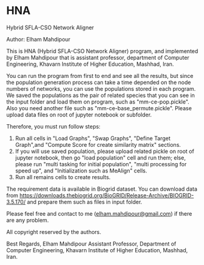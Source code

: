 # HNA
Hybrid SFLA-CSO Network Aligner

Author: Elham Mahdipour

This is HNA (Hybrid SFLA-CSO Network Aligner) program, and implemented by Elham Mahdipour that is assistant professor, department of Computer Engineering, Khavarn Institute of Higher Education, Mashhad, Iran. 

You can run the program from first to end and see all the results, but since the population generation process can take a time depended on the node numbers of networks, you can use the populations stored in each program. We saved the populations as the pair of related species that you can see in the input folder and load them on program, such as "mm-ce-pop.pickle". Also you need another file such as "mm-ce-base_permute.pickle". Please upload data files on root of jupyter notebook or subfolder.

Therefore, you must run follow steps:
1) Run all cells in "Load Graphs", "Swap Graphs", "Define Target Graph",and "Compute Score for create similarity matrix" sections.
2) If you will use saved population, please upload related pickle on root of jupyter notebook, then go "load population" cell and run them; else, please run "multi tasking for initial population", "multi processing for speed up", and "Initialization such as MeAlign" cells. 
3) Run all remains cells to create results. 

The requirement data is available in Biogrid dataset. You can download data from https://downloads.thebiogrid.org/BioGRID/Release-Archive/BIOGRID-3.5.170/ and prepare them such as files in input folder. 

Please feel free and contact to me (elham.mahdipour@gmail.com) if there are any problem.

All copyright reserved by the authors.

Best Regards,
Elham Mahdipour
Assistant Professor, Department of Computer Engineering, Khavarn Institute of Higher Education, Mashhad, Iran. 



